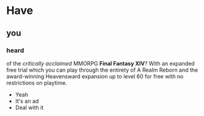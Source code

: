 # Have
## you
### heard

of the *critically acclaimed* MMORPG **Final Fantasy XIV**? With an expanded free trial which you can play through the entirety of A Realm Reborn and the award-winning Heavensward expansion up to level 60 for free with no restrictions on playtime.

- Yeah
- It's an ad
- Deal with it

